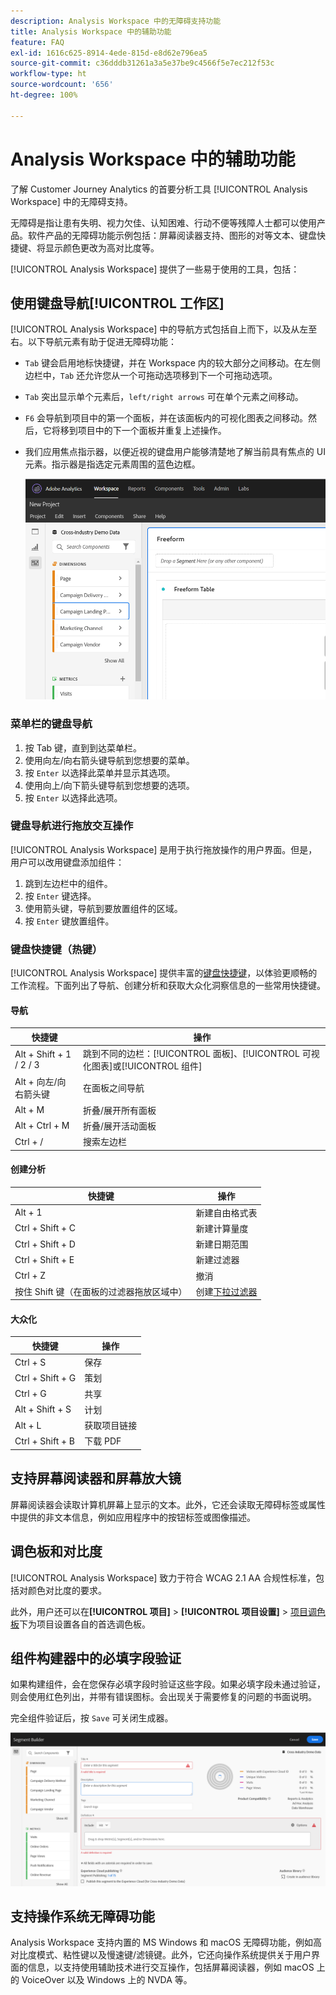 ```yaml
---
description: Analysis Workspace 中的无障碍支持功能
title: Analysis Workspace 中的辅助功能
feature: FAQ
exl-id: 1616c625-8914-4ede-815d-e8d62e796ea5
source-git-commit: c36dddb31261a3a5e37be9c4566f5e7ec212f53c
workflow-type: ht
source-wordcount: '656'
ht-degree: 100%

---
```


# Analysis Workspace 中的辅助功能

了解 Customer Journey Analytics 的首要分析工具 [!UICONTROL Analysis Workspace] 中的无障碍支持。

无障碍是指让患有失明、视力欠佳、认知困难、行动不便等残障人士都可以使用产品。软件产品的无障碍功能示例包括：屏幕阅读器支持、图形的对等文本、键盘快捷键、将显示颜色更改为高对比度等。

[!UICONTROL Analysis Workspace] 提供了一些易于使用的工具，包括：

## 使用键盘导航[!UICONTROL 工作区]

[!UICONTROL Analysis Workspace] 中的导航方式包括自上而下，以及从左至右。以下导航元素有助于促进无障碍功能：

* `Tab` 键会启用地标快捷键，并在 Workspace 内的较大部分之间移动。在左侧边栏中，`Tab` 还允许您从一个可拖动选项移到下一个可拖动选项。
* `Tab` 突出显示单个元素后，`left/right arrows` 可在单个元素之间移动。
* `F6` 会导航到项目中的第一个面板，并在该面板内的可视化图表之间移动。然后，它将移到项目中的下一个面板并重复上述操作。
* 我们应用焦点指示器，以便近视的键盘用户能够清楚地了解当前具有焦点的 UI 元素。指示器是指选定元素周围的蓝色边框。

   ![焦点指示器](assets/focus-indicator.png)

### 菜单栏的键盘导航

1. 按 Tab 键，直到到达菜单栏。
1. 使用向左/向右箭头键导航到您想要的菜单。
1. 按 `Enter` 以选择此菜单并显示其选项。
1. 使用向上/向下箭头键导航到您想要的选项。
1. 按 `Enter` 以选择此选项。

### 键盘导航进行拖放交互操作

[!UICONTROL Analysis Workspace] 是用于执行拖放操作的用户界面。但是，用户可以改用键盘添加组件：

1. 跳到左边栏中的组件。
1. 按 `Enter` 键选择。
1. 使用箭头键，导航到要放置组件的区域。
1. 按 `Enter` 键放置组件。

### 键盘快捷键（热键）

[!UICONTROL Analysis Workspace] 提供丰富的[键盘快捷键](https://experienceleague.adobe.com/docs/analytics/analyze/analysis-workspace/build-workspace-project/fa-shortcut-keys.html?lang=zh-Hans)，以体验更顺畅的工作流程。下面列出了导航、创建分析和获取大众化洞察信息的一些常用快捷键。

#### 导航

| 快捷键 | 操作 |
|---|---|
| Alt + Shift + 1 / 2 / 3 | 跳到不同的边栏：[!UICONTROL 面板]、[!UICONTROL 可视化图表]或[!UICONTROL 组件] |
| Alt + 向左/向右箭头键 | 在面板之间导航 |
| Alt + M | 折叠/展开所有面板 |
| Alt + Ctrl + M | 折叠/展开活动面板 |
| Ctrl + / | 搜索左边栏 |

#### 创建分析

| 快捷键 | 操作 |
|---|---|
| Alt + 1 | 新建自由格式表 |
| Ctrl + Shift + C | 新建计算量度 |
| Ctrl + Shift + D | 新建日期范围 |
| Ctrl + Shift + E | 新建过滤器 |
| Ctrl + Z | 撤消 |
| 按住 Shift 键（在面板的过滤器拖放区域中） | 创建[下拉过滤器](https://experienceleague.adobe.com/docs/analytics-learn/tutorials/analysis-workspace/using-panels/using-drop-down-filters.html?lang=zh-Hans) |

#### 大众化

| 快捷键 | 操作 |
|---|---|
| Ctrl + S | 保存 |
| Ctrl + Shift + G | 策划 |
| Ctrl + G | 共享 |
| Alt + Shift + S | 计划 |
| Alt + L | 获取项目链接 |
| Ctrl + Shift + B | 下载 PDF |

## 支持屏幕阅读器和屏幕放大镜

屏幕阅读器会读取计算机屏幕上显示的文本。此外，它还会读取无障碍标签或属性中提供的非文本信息，例如应用程序中的按钮标签或图像描述。

## 调色板和对比度

[!UICONTROL Analysis Workspace] 致力于符合 WCAG 2.1 AA 合规性标准，包括对颜色对比度的要求。

此外，用户还可以在&#x200B;**[!UICONTROL 项目]** > **[!UICONTROL 项目设置]** > [项目调色板](https://experienceleague.adobe.com/docs/analytics/analyze/analysis-workspace/build-workspace-project/color-palettes.html?lang=zh-Hans)下为项目设置各自的首选调色板。

## 组件构建器中的必填字段验证

如果构建组件，会在您保存必填字段时验证这些字段。如果必填字段未通过验证，则会使用红色列出，并带有错误图标。会出现关于需要修复的问题的书面说明。

完全组件验证后，按 `Save` 可关闭生成器。

![错误验证](assets/error-validation.png)

## 支持操作系统无障碍功能

Analysis Workspace 支持内置的 MS Windows 和 macOS 无障碍功能，例如高对比度模式、粘性键以及慢速键/滤镜键。此外，它还向操作系统提供关于用户界面的信息，以支持使用辅助技术进行交互操作，包括屏幕阅读器，例如 macOS 上的 VoiceOver 以及 Windows 上的 NVDA 等。

